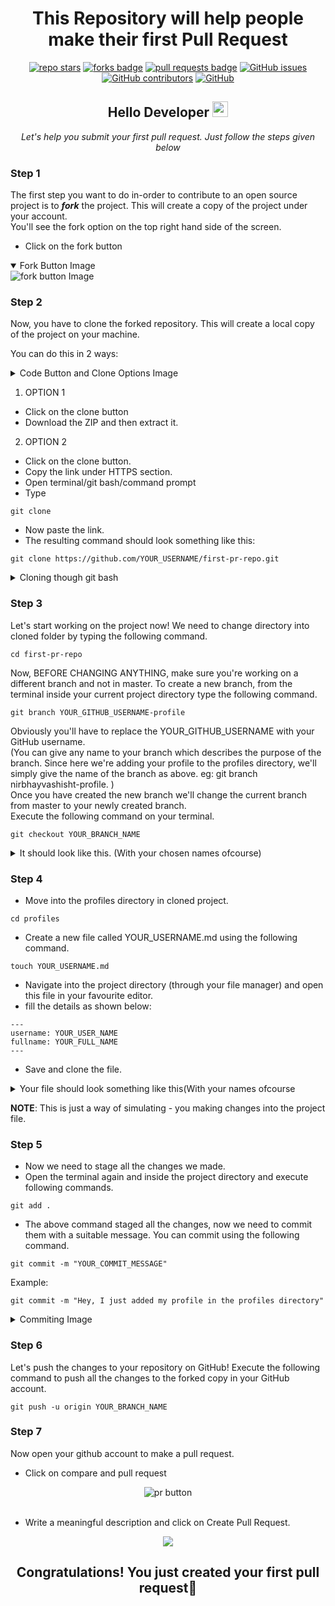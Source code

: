 
<h1 align="center">This Repository will help people make their first Pull Request</h1>

<div align="center">
  <a href="https://github.com/nirbhayvashisht/first-pr-repo/stargazers"><img src="https://img.shields.io/github/stars/nirbhayvashisht/first-pr-repo" alt="repo stars"></a>
  <a href="https://github.com/nirbhayvashisht/first-pr-repo/network/members"><img src="https://img.shields.io/github/forks/nirbhayvashisht/first-pr-repo" alt="forks badge"></a>
  <a href="https://github.com/nirbhayvashisht/first-pr-repo/pulls"><img src="https://img.shields.io/github/issues-pr/nirbhayvashisht/first-pr-repo" alt="pull requests badge"></a>
  <a href="https://github.com/nirbhayvashisht/first-pr-repo/issues"><img alt="GitHub issues" src="https://img.shields.io/github/issues-raw/nirbhayvashisht/first-pr-repo"></a>
  <a href="https://github.com/nirbhayvashisht/first-pr-repo/graphs/contributors"><img alt="GitHub contributors" src="https://img.shields.io/github/contributors/nirbhayvashisht/first-pr-repo"></a>
  <a href="https://github.com/nirbhayvashisht/first-pr-repo/blob/master/LICENSE"><img alt="GitHub" src="https://img.shields.io/github/license/nirbhayvashisht/first-pr-repo"></a>
</div>

<div align="center">
<h2> Hello Developer  <img src="https://media.giphy.com/media/hvRJCLFzcasrR4ia7z/giphy.gif" width="25px"></h2>
  <i>Let's help you submit your first pull request. Just follow the steps given below</i>
</div>

### Step 1
The first step you want to do in-order to contribute to an open source project is to **_fork_** the project. This will create a copy of the project under your account.<br>
You'll see the fork option on the top right hand side of the screen.
- Click on the fork button
<details open>
  <summary>Fork Button Image</summary>
  <img src="https://github.com/nirbhayvashisht/first-pr-repo/blob/master/Resources/fork%20button.PNG" alt="fork button Image">
</details>

### Step 2
Now, you have to clone the forked repository. This will create a local copy of the project on your machine.

You can do this in 2 ways:

<details>
  <summary>Code Button and Clone Options Image</summary>
  <img src="https://github.com/nirbhayvashisht/first-pr-repo/blob/master/Resources/clone%20link.PNG" alt="Code Button Image">
</details>

1. OPTION 1
  - Click on the clone button
  - Download the ZIP and then extract it.
2. OPTION 2
  - Click on the clone button.
  - Copy the link under HTTPS section.
  - Open terminal/git bash/command prompt
  - Type 
  ```
  git clone
  ```
  - Now paste the link.
  - The resulting command should look something like this:
  ```
  git clone https://github.com/YOUR_USERNAME/first-pr-repo.git
  ```
<details>
  <summary>Cloning though git bash</summary>
  <img src="https://github.com/nirbhayvashisht/first-pr-repo/blob/master/Resources/cloned.PNG" alt="fork button link">
</details>
  
### Step 3
Let's start working on the project now! 
We need to change directory into cloned folder by typing the following command.
```
cd first-pr-repo
```
Now, BEFORE CHANGING ANYTHING, make sure you're working on a different branch and not in master. 
To create a new branch, from the terminal inside your current project directory type the following command.
```
git branch YOUR_GITHUB_USERNAME-profile
```
Obviously you'll have to replace the YOUR_GITHUB_USERNAME with your GitHub username.<br>
(You can give any name to your branch which describes the purpose of the branch. Since here we're adding your profile to the profiles directory, we'll simply give the name of the branch as above. 
eg: git branch nirbhayvashisht-profile. )<br>
Once you have created the new branch we'll change the current branch from master to your newly created branch.<br>
Execute the following command on your terminal.
```
git checkout YOUR_BRANCH_NAME
```
<details>
  <summary>It should look like this. (With your chosen names ofcourse)</summary>
  <img src="https://github.com/nirbhayvashisht/first-pr-repo/blob/master/Resources/branched.PNG" alt="Branching procedure">
</details>
  

### Step 4
- Move into the profiles directory in cloned project.
```
cd profiles
```
- Create a new file called YOUR_USERNAME.md using the following command.
```
touch YOUR_USERNAME.md
```
- Navigate into the project directory (through your file manager) and open this file in your favourite editor.
- fill the details as shown below:
```
---
username: YOUR_USER_NAME
fullname: YOUR_FULL_NAME
---
```
- Save and clone the file.<br>
<details>
  <summary>Your file should look something like this(With your names ofcourse</summary>
  <img src="https://github.com/nirbhayvashisht/first-pr-repo/blob/master/Resources/editing%20markdown.PNG" alt="markdown file image">
</details>

**NOTE**: This is just a way of simulating - you making changes into the project file. 

### Step 5
- Now we need to stage all the changes we made. 
- Open the terminal again and inside the project directory and execute following commands.
```
git add .
```
- The above command staged all the changes, now we need to commit them with a suitable message. You can commit using the following command.
```
git commit -m "YOUR_COMMIT_MESSAGE"
```
Example:
```
git commit -m "Hey, I just added my profile in the profiles directory"
```
<details>
  <summary>Commiting Image</summary>
  <img src="https://github.com/nirbhayvashisht/first-pr-repo/blob/master/Resources/committed.PNG" alt="Commiting Image">
</details>


### Step 6
Let's push the changes to your repository on GitHub! 
Execute the following command to push all the changes to the forked copy in your GitHub account.
```
git push -u origin YOUR_BRANCH_NAME
```
### Step 7
Now open your github account to make a pull request.
- Click on compare and pull request

<div align="center">
  <img src="https://github.com/nirbhayvashisht/first-pr-repo/blob/master/Resources/pr1.PNG" alt="pr button">
</div>
<br>

- Write a meaningful description and click on Create Pull Request.

<div align="center">
  <img src="https://github.com/nirbhayvashisht/first-pr-repo/blob/master/Resources/pr2.PNG">
</div>

<h2 align="center">Congratulations! You just created your first pull request🥳</h2>
  





  
